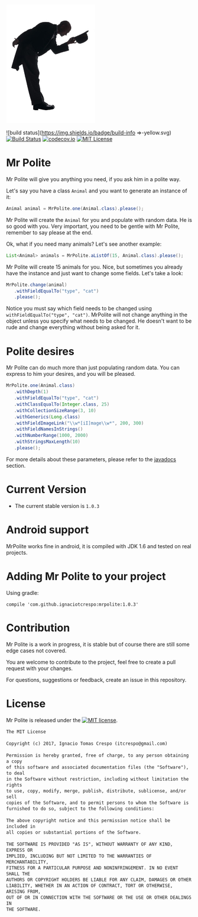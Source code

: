 ![Mr Polite Logo](https://raw.githubusercontent.com/ignaciotcrespo/MrPolite/master/designs/mrpolite.jpg)


![build status](https://img.shields.io/badge/build-info =>-yellow.svg) [![Build Status](https://travis-ci.org/ignaciotcrespo/MrPolite.svg?branch=master)](https://travis-ci.org/ignaciotcrespo/MrPolite) [![codecov.io](http://codecov.io/github/ignaciotcrespo/MrPolite/coverage.svg?branch=master)](http://codecov.io/github/ignaciotcrespo/MrPolite?branch=master) [![MIT License](http://img.shields.io/badge/license-MIT-green.svg) ](https://github.com/ignaciotcrespo/MrPolite/blob/master/LICENSE)

# Mr Polite
Mr Polite will give you anything you need, if you ask him in a polite way.

Let's say you have a class `Animal` and you want to generate an instance of it:
```java
Animal animal = MrPolite.one(Animal.class).please();
```
Mr Polite will create the `Animal` for you and populate with random data. He is so good with you. Very important, you need to be gentle with Mr Polite, remember to say please at the end.
 
 Ok, what if you need many animals? Let's see another example:
 ```java
List<Animal> animals = MrPolite.aListOf(15, Animal.class).please();
```

Mr Polite will create 15 animals for you. Nice, but sometimes you already have the instance and just want to change some fields. Let's take a look:
```java
MrPolite.change(animal)
   .withFieldEqualTo("type", "cat")
   .please();
```

Notice you must say which field needs to be changed using `withFieldEqualTo("type", "cat")`. MrPolite will not change anything in the object unless you specify what needs to be changed. He doesn't want to be rude and change everything without being asked for it.

# Polite desires

Mr Polite can do much more than just populating random data. You can express to him your desires, and you will be pleased.
```java
MrPolite.one(Animal.class)
   .withDepth(1)
   .withFieldEqualTo("type", "cat")
   .withClassEqualTo(Integer.class, 25)
   .withCollectionSizeRange(3, 10)
   .withGenerics(Long.class)
   .withFieldImageLink("\\w*[iI]mage\\w*", 200, 300)
   .withFieldNamesInStrings()
   .withNumberRange(1000, 2000)
   .withStringsMaxLength(10)
   .please();
```

For more details about these parameters, please refer to the [javadocs](https://raw.githubusercontent.com/ignaciotcrespo/MrPolite/master/docs/javadocs/com/github/ignaciotcrespo/mrpolite/PoliteDesire.html) section.

# Current Version
* The current stable version is `1.0.3`

# Android support
MrPolite works fine in android, it is compiled with JDK 1.6 and tested on real projects.

# Adding Mr Polite to your project
Using gradle: 
```properties
compile 'com.github.ignaciotcrespo:mrpolite:1.0.3'
```

# Contribution
Mr Polite is a work in progress, it is stable but of course there are still some edge cases not covered.

You are welcome to contribute to the project, feel free to create a pull request with your changes.

For questions, suggestions or feedback, create an issue in this repository.

# License

Mr Polite is released under the [![MIT license](http://img.shields.io/badge/license-MIT-brightgreen.svg?style=flat)](http://opensource.org/licenses/MIT).

```
The MIT License

Copyright (c) 2017, Ignacio Tomas Crespo (itcrespo@gmail.com)

Permission is hereby granted, free of charge, to any person obtaining a copy
of this software and associated documentation files (the "Software"), to deal
in the Software without restriction, including without limitation the rights
to use, copy, modify, merge, publish, distribute, sublicense, and/or sell
copies of the Software, and to permit persons to whom the Software is
furnished to do so, subject to the following conditions:

The above copyright notice and this permission notice shall be included in
all copies or substantial portions of the Software.

THE SOFTWARE IS PROVIDED "AS IS", WITHOUT WARRANTY OF ANY KIND, EXPRESS OR
IMPLIED, INCLUDING BUT NOT LIMITED TO THE WARRANTIES OF MERCHANTABILITY,
FITNESS FOR A PARTICULAR PURPOSE AND NONINFRINGEMENT. IN NO EVENT SHALL THE
AUTHORS OR COPYRIGHT HOLDERS BE LIABLE FOR ANY CLAIM, DAMAGES OR OTHER
LIABILITY, WHETHER IN AN ACTION OF CONTRACT, TORT OR OTHERWISE, ARISING FROM,
OUT OF OR IN CONNECTION WITH THE SOFTWARE OR THE USE OR OTHER DEALINGS IN
THE SOFTWARE.
```
